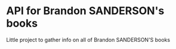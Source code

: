 # API for Brandon SANDERSON's books

Little project to gather info on all of Brandon SANDERSON'S books
